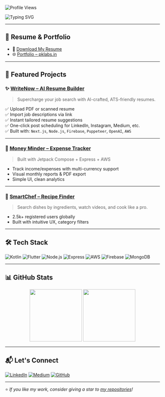 <!-- Profile Views Badge -->
![Profile Views](https://komarev.com/ghpvc/?username=Prashant-123&label=Profile%20views&color=0e75b6&style=flat)

<!-- Banner -->
<img src="https://readme-typing-svg.demolab.com?font=Fira+Code&duration=2500&pause=1000&color=3F78E0&center=true&vCenter=true&multiline=true&width=800&height=100&lines=Hi+%F0%9F%91%8B+I'm+Prashant+Kumar;Android+Dev+%7C+Flutter+%7C+Backend+%7C+AI+Builder" alt="Typing SVG" />

---

## 🧾 Resume & Portfolio

- 📄 [Download My Resume](./Prashant_Resume.pdf)
- 🌐 [Portfolio – pklabs.in](https://pklabs.in)

---

## 🚀 Featured Projects

### ✨ [WriteNow – AI Resume Builder](https://writenow.in)
> Supercharge your job search with AI-crafted, ATS-friendly resumes.

✅ Upload PDF or scanned resume  
✅ Import job descriptions via link  
✅ Instant tailored resume suggestions  
✅ One-click post scheduling for LinkedIn, Instagram, Medium, etc.  
✅ Built with: `Next.js`, `Node.js`, `Firebase`, `Puppeteer`, `OpenAI`, `AWS`

---

### 💸 [Money Minder – Expense Tracker](https://moneyminder.in)
> Built with Jetpack Compose + Express + AWS

- Track income/expenses with multi-currency support  
- Visual monthly reports & PDF export  
- Simple UI, clean analytics

---

### 🍱 [SmartChef – Recipe Finder](https://smartchef.tech)
> Search dishes by ingredients, watch videos, and cook like a pro.

- 2.5k+ registered users globally  
- Built with intuitive UX, category filters

---

## 🛠️ Tech Stack

![Kotlin](https://img.shields.io/badge/Kotlin-0095D5?style=flat&logo=kotlin&logoColor=white)
![Flutter](https://img.shields.io/badge/Flutter-02569B?style=flat&logo=flutter&logoColor=white)
![Node.js](https://img.shields.io/badge/Node.js-339933?style=flat&logo=node-dot-js&logoColor=white)
![Express](https://img.shields.io/badge/Express.js-000000?style=flat&logo=express&logoColor=white)
![AWS](https://img.shields.io/badge/AWS-FF9900?style=flat&logo=amazonaws&logoColor=white)
![Firebase](https://img.shields.io/badge/Firebase-FFCA28?style=flat&logo=firebase&logoColor=white)
![MongoDB](https://img.shields.io/badge/MongoDB-47A248?style=flat&logo=mongodb&logoColor=white)

---

## 📊 GitHub Stats

<div align="center">
  <img height="170" src="https://github-readme-stats.vercel.app/api?username=Prashant-123&show_icons=true&theme=radical&hide_border=true" />
  <img height="170" src="https://github-readme-stats.vercel.app/api/top-langs/?username=Prashant-123&layout=compact&theme=radical&hide_border=true" />
</div>

---

## 📬 Let's Connect

[![LinkedIn](https://img.shields.io/badge/LinkedIn-blue?style=for-the-badge&logo=linkedin)](https://www.linkedin.com/in/dev-prashant/)
[![Medium](https://img.shields.io/badge/Medium-12100E?style=for-the-badge&logo=medium&logoColor=white)](https://medium.com/@dev-prashant)
[![GitHub](https://img.shields.io/badge/GitHub-100000?style=for-the-badge&logo=github&logoColor=white)](https://github.com/Prashant-123)

---

⭐️ _If you like my work, consider giving a star to [my repositories](https://github.com/Prashant-123?tab=repositories)!_
